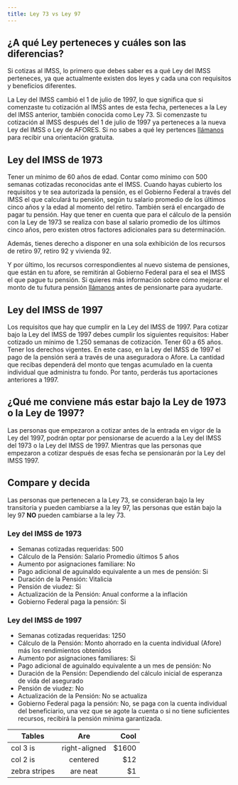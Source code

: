 ```yaml
---
title: Ley 73 vs Ley 97
---
```


## ¿A qué Ley perteneces y cuáles son las diferencias?

Si cotizas al IMSS, lo primero que debes saber es a qué Ley del IMSS perteneces, ya que actualmente existen dos leyes y cada una con requisitos y beneficios diferentes.

La Ley del IMSS cambió el 1 de julio de 1997, lo que significa que si comenzaste tu cotización al IMSS antes de esta fecha, perteneces a la Ley del IMSS anterior, también conocida como Ley 73. Si comenzaste tu cotización al IMSS después del 1 de julio de 1997 ya perteneces a la nueva Ley del IMSS o Ley de AFORES. Si no sabes a qué ley pertences [llámanos](/2018/03/contacto.html) para recibir una orientación gratuita.

## Ley del IMSS de 1973

Tener un mínimo de 60 años de edad.
Contar como mínimo con 500 semanas cotizadas reconocidas ante el IMSS.
Cuando hayas cubierto los requisitos y te sea autorizada la pensión, es el Gobierno Federal a través del IMSS el que calculará tu pensión, según tu salario promedio de los últimos cinco años y la edad al momento del retiro. También será el encargado de pagar tu pensión. Hay que tener en cuenta que para el cálculo de la pensión con la Ley de 1973 se realiza con base al salario promedio de los últimos cinco años, pero existen otros factores adicionales para su determinación.

Además, tienes derecho a disponer en una sola exhibición de los recursos de retiro 97, retiro 92 y vivienda 92. 
 
Y por último, los recursos correspondientes al nuevo sistema de pensiones, que están en tu afore, se remitirán al Gobierno Federal para el sea el IMSS el que pague tu pensión. Si quieres más información sobre cómo mejorar el monto de tu futura pensión [llámanos](/2018/03/contacto.html) antes de pensionarte para ayudarte. 

## Ley del IMSS de 1997

Los requisitos que hay que cumplir en la Ley del IMSS de 1997. Para cotizar bajo la Ley del IMSS de 1997 debes cumplir los siguientes requisitos: 
Haber cotizado un  mínimo de 1.250 semanas de cotización.
Tener 60 a 65 años.
Tener los derechos vigentes.
En este caso, en la Ley del IMSS de 1997 el pago de la pensión será a través de una aseguradora o Afore. La cantidad que recibas dependerá del monto que tengas acumulado en la cuenta individual que administra tu fondo. Por tanto, perderás tus aportaciones anteriores a 1997.
 
## ¿Qué me conviene más estar bajo la Ley de 1973 o la Ley de 1997?

Las personas que empezaron a cotizar antes de la entrada en vigor de la Ley del 1997, podrán optar por pensionarse de acuerdo a la Ley del IMSS del 1973 o la Ley del IMSS de 1997. Mientras que las personas que empezaron a cotizar después de esas fecha se pensionarán por la Ley del IMSS 1997. 

## Compare y decida 

Las personas que pertenecen a la Ley 73, se consideran bajo la ley transitoria y pueden cambiarse a la ley 97, las personas que están bajo la ley 97 **NO** pueden cambiarse a la ley 73.

### Ley del IMSS de 1973                               	

- Semanas cotizadas requeridas: 500
- Cálculo de la Pensión:	Salario Promedio últimos 5 años 
- Aumento por asignaciones familiare: No
- Pago adicional de aguinaldo equivalente a un mes de pensión:	Si
- Duración de la Pensión:	Vitalicia	
- Pensión de viudez:	Si
- Actualización de la Pensión:	Anual conforme a la inflación	
- Gobierno Federal paga la pensión:	Si

### Ley del IMSS de 1997

- Semanas cotizadas requeridas: 1250
- Cálculo de la Pensión: Monto ahorrado en la cuenta individual (Afore) más los rendimientos obtenidos
- Aumento por asignaciones familiares:	Si
- Pago adicional de aguinaldo equivalente a un mes de pensión:	No
- Duración de la Pensión:	Dependiendo del cálculo inicial de esperanza de vida del asegurado
- Pensión de viudez:	No
- Actualización de la Pensión:	No se actualiza
- Gobierno Federal paga la pensión:	No, se paga con la cuenta individual del beneficiario, una vez que se agote la cuenta o si no tiene suficientes recursos, recibirá la pensión mínima garantizada.


| Tables        | Are           | Cool  |
| ------------- |:-------------:| -----:|
| col 3 is      | right-aligned | $1600 |
| col 2 is      | centered      |   $12 |
| zebra stripes | are neat      |    $1 |

